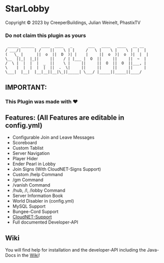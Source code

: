 # StarLobby
Copyright &copy; 2023 by CreeperBuildings, Julian Weinelt, PhastixTV

### Do not claim this plugin as yours



     _____ ______   ____  ____   _       ___   ____   ____   __ __ 
    / ___/|      | /    ||    \ | |     /   \ |    \ |    \ |  |  |
    (   \_ |      ||  o  ||  D  )| |    |     ||  o  )|  o  )|  |  |
    \__  ||_|  |_||     ||    / | |___ |  O  ||     ||     ||  ~  |
    /  \ |  |  |  |  _  ||    \ |     ||     ||  O  ||  O  ||___, |
    \    |  |  |  |  |  ||  .  \|     ||     ||     ||     ||     |
    \___|  |__|  |__|__||__|\_||_____| \___/ |_____||_____||____/


## IMPORTANT:
### This Plugin was made with &heartsuit;


## Features: (All Features are editable in config.yml)
- Configurable Join and Leave Messages
- Scoreboard
- Custom Tablist
- Server Navigation
- Player Hider
- Ender Pearl in Lobby
- Join Signs (With CloudNET-Signs Support)
- Custom /help Command
- /gm Command
- /vanish Command
- /hub, /l, /lobby Command
- Server Information Book
- World Disabler in (config.yml)
- MySQL Support
- Bungee-Cord Support
- [CloudNET-Support](https://cloudnetservice.eu/de/)
- Full documented Developer-API

## Wiki
You will find help for installation and the developer-API including the Java-Docs in the [Wiki](docs/general)!

